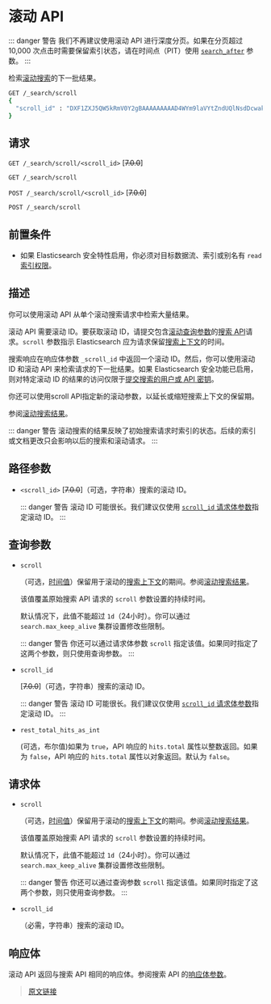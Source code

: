 # 滚动 API

::: danger 警告
我们不再建议使用滚动 API 进行深度分页。如果在分页超过 10,000 次点击时需要保留索引状态，请在时间点（PIT）使用 [`search_after`](/search_your_data/paginate_search_results#搜寻) 参数。
:::

检索[滚动搜索](/search_your_data/paginate_search_results#滚动搜索结果)的下一批结果。

```bash
GET /_search/scroll
{
  "scroll_id" : "DXF1ZXJ5QW5kRmV0Y2gBAAAAAAAAAD4WYm9laVYtZndUQlNsdDcwakFMNjU1QQ=="
}
```

## 请求

`GET /_search/scroll/<scroll_id>` [~~7.0.0~~]

`GET /_search/scroll`

`POST /_search/scroll/<scroll_id>` [~~7.0.0~~]

`POST /_search/scroll`

## 前置条件

- 如果 Elasticsearch 安全特性启用，你必须对目标数据流、索引或别名有 `read` [索引权限](/secure_the_elastic_statck/user_authorization/security_privileges#索引权限)。

## 描述

你可以使用滚动 API 从单个滚动搜索请求中检索大量结果。

滚动 API 需要滚动 ID。要获取滚动 ID，请提交包含[滚动查询参数](/rest_apis/search_apis/search)的[搜索 API](/rest_apis/search_apis/search)请求。`scroll` 参数指示 Elasticsearch 应为请求保留[搜索上下文](/search_your_data/paginate_search_results#保持搜索上下文存活)的时间。

搜索响应在响应体参数 `_scroll_id` 中返回一个滚动 ID。然后，你可以使用滚动 ID 和滚动 API 来检索请求的下一批结果。如果 Elasticsearch 安全功能已启用，则对特定滚动 ID 的结果的访问仅限于[提交搜索的用户或 API 密钥](/secure_the_elastic_stack/limitations#用户和-API-密钥的资源共享检查)。

你还可以使用scroll API指定新的滚动参数，以延长或缩短搜索上下文的保留期。

参阅[滚动搜索结果](/search_your_data/paginate_search_results#滚动搜索结果)。

::: danger 警告
滚动搜索的结果反映了初始搜索请求时索引的状态。后续的索引或文档更改只会影响以后的搜索和滚动请求。
:::

## 路径参数

- `<scroll_id>`
  [~~7.0.0~~]（可选，字符串）搜索的滚动 ID。

  ::: danger 警告
  滚动 ID 可能很长。我们建议仅使用 [`scroll_id` 请求体参数](/rest_apis/search_apis/scroll)指定滚动 ID。
  :::

## 查询参数

- `scroll`
  
  （可选，[时间值](/rest_apis/api_convention/common_options#时间单位)）保留用于滚动的[搜索上下文](/search_your_data/paginate_search_results#保持搜索上下文存活)的期间。参阅[滚动搜索结果](/search_your_data/paginate_search_results#滚动搜索结果)。

  该值覆盖原始搜索 API 请求的 `scroll` 参数设置的持续时间。

  默认情况下，此值不能超过 `1d`（24小时）。你可以通过 `search.max_keep_alive` 集群设置修改些限制。

  ::: danger 警告
  你还可以通过请求体参数 `scroll` 指定该值。如果同时指定了这两个参数，则只使用查询参数。
  :::

- `scroll_id`
  
  [~~7.0.0~~]（可选，字符串）搜索的滚动 ID。

  ::: danger 警告
  滚动 ID 可能很长。我们建议仅使用 [`scroll_id` 请求体参数](/rest_apis/search_apis/scroll)指定滚动 ID。
  :::

- `rest_total_hits_as_int`

  (可选，布尔值)如果为 `true`，API 响应的 `hits.total` 属性以整数返回。如果为 `false`，API 响应的 `hits.total` 属性以对象返回。默认为 `false`。

## 请求体

- `scroll`

  （可选，[时间值](/rest_apis/api_convention/common_options#时间单位)）保留用于滚动的[搜索上下文](/search_your_data/paginate_search_results#保持搜索上下文存活)的期间。参阅[滚动搜索结果](/search_your_data/paginate_search_results#滚动搜索结果)。

  该值覆盖原始搜索 API 请求的 `scroll` 参数设置的持续时间。

  默认情况下，此值不能超过 `1d`（24小时）。你可以通过 `search.max_keep_alive` 集群设置修改些限制。

  ::: danger 警告
  你还可以通过查询参数 `scroll` 指定该值。如果同时指定了这两个参数，则只使用查询参数。
  :::
  
- `scroll_id`

  （必需，字符串）搜索的滚动 ID。

## 响应体

滚动 API 返回与搜索 API 相同的响应体。参阅搜索 API 的[响应体参数](/rest_apis/search_apis/search#响应体)。

> [原文链接](https://www.elastic.co/guide/en/elasticsearch/reference/current/scroll-api.html)
